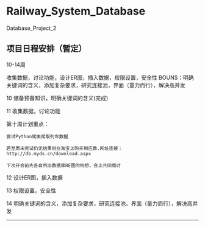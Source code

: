 # Railway_System_Database
Database_Project_2

## 项目日程安排（暂定）

10-14周

收集数据，讨论功能，设计ER图，插入数据，权限设置，安全性
BOUNS：明确关键词的含义，添加复杂要求，研究连接池，界面（量力而行），解决高并发

10 储备预备知识，明确关键词的含义(完成)

11 收集数据，讨论功能

  第十周计划重点：
  
    尝试Python爬虫爬取列车数据
    
    若至周末尝试仍无结果则在淘宝上购买相应数.网址连接：http://db.myds.cn/download.aspx
    
    下次开会前先各自列出数据库RE图的构想，会上共同商讨
    
12 设计ER图，插入数据

13 权限设置，安全性

14 明确关键词的含义，添加复杂要求，研究连接池，界面（量力而行），解决高并发

---
